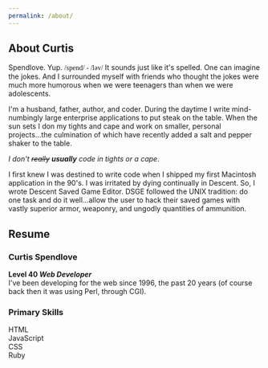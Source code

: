 ```yaml
---
permalink: /about/
---
```


<section>
    <h2>About Curtis</h2>
    <p>Spendlove. Yup. <span style="font-family: 'Source Sans Pro';">/spend/ - /ləv/</span> It sounds just like it's spelled. One can imagine the jokes. And I surrounded myself with friends who thought the jokes were much more humorous when we were teenagers than when we were adolescents.</p>
    <p>I'm a husband, father, author, and coder. During the daytime I write mind-numbingly large enterprise applications to put steak on the table. When the sun sets I don my tights and cape and work on smaller, personal projects...the culmination of which have recently added a salt and pepper shaker to the table.</p>
    <p><em>I don't <span style="text-decoration: line-through">really</span> <strong>usually</strong> code in tights or a cape</em>.</p>
    <p>I first knew I was destined to write code when I shipped my first Macintosh application in the 90's. I was irritated by dying continually in Descent. So, I wrote Descent Saved Game Editor. DSGE followed the UNIX tradition: do one task and do it well...allow the user to hack their saved games with vastly superior armor, weaponry, and ungodly quantities of ammunition.</p>
</section>

<section>
    <h2>Resume</h2>
    <h3><strong>Curtis Spendlove</strong></h3>
    <div><strong>Level 40 <em>Web Developer</em></strong></div>
    <div><span>I've been developing for the web since 1996, the past 20 years (of course back then it was using Perl, through CGI).</span></div>
    <h3>Primary Skills</h3>
    <div class="progress">
        <div class="progress-bar progress-bar-striped active" role="progressbar" aria-valuenow="100" aria-valuemin="0" aria-valuemax="100" style="width: 100%;">
            <span class="text-left">HTML</span>
        </div>
    </div>
    <div class="progress">
        <div class="progress-bar" role="progressbar" aria-valuenow="100" aria-valuemin="0" aria-valuemax="100" style="width: 100%;">
            <span>JavaScript</span>
        </div>
    </div>
    <div class="progress">
        <div class="progress-bar" role="progressbar" aria-valuenow="100" aria-valuemin="0" aria-valuemax="100" style="width: 90%;">
            <span>CSS</span>
        </div>
    </div>
    <div class="progress">
        <div class="progress-bar" role="progressbar" aria-valuenow="100" aria-valuemin="0" aria-valuemax="100" style="width: 40%;">
            <span>Ruby</span>
        </div>
    </div>
</section>

<section>
    <div style="font-size: 3em; text-align: center;">
        <a href="https://twitter.com/curtisspendlove"><i class="fa fa-twitter" aria-hidden="true"></i></a>
        <a href="https://www.facebook.com/cuspendlove"><i class="fa fa-facebook" aria-hidden="true"></i></a></a>
        <a href="https://www.linkedin.com/in/curtisspendlove"><i class="fa fa-linkedin" aria-hidden="true"></i></a>
        <a href="https://github.com/curtisspendlove"><i class="fa fa-github" aria-hidden="true"></i></a>
        <a href="http://stackexchange.com/users/8315655/curtis-spendlove"><i class="fa fa-stack-overflow" aria-hidden="true"></i></a>
    </div>
</section>

<!--
<section>
    <h2>Contact</h2>
    <div><span>Please feel free to contact me for any reason. Submitting an entry in the form below sends an immediate message to me, I'll get back to you as quickly as possible.</span></div>
</section>
 -->